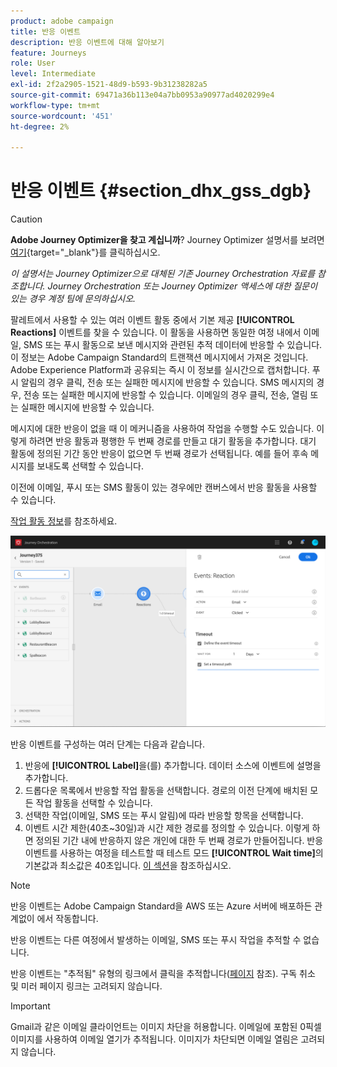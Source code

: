 ```yaml
---
product: adobe campaign
title: 반응 이벤트
description: 반응 이벤트에 대해 알아보기
feature: Journeys
role: User
level: Intermediate
exl-id: 2f2a2905-1521-48d9-b593-9b31238282a5
source-git-commit: 69471a36b113e04a7bb0953a90977ad4020299e4
workflow-type: tm+mt
source-wordcount: '451'
ht-degree: 2%

---
```


# 반응 이벤트 {#section_dhx_gss_dgb}


>[!CAUTION]
>
>**Adobe Journey Optimizer을 찾고 계십니까**? Journey Optimizer 설명서를 보려면 [여기](https://experienceleague.adobe.com/ko/docs/journey-optimizer/using/ajo-home){target="_blank"}를 클릭하십시오.
>
>
>_이 설명서는 Journey Optimizer으로 대체된 기존 Journey Orchestration 자료를 참조합니다. Journey Orchestration 또는 Journey Optimizer 액세스에 대한 질문이 있는 경우 계정 팀에 문의하십시오._



팔레트에서 사용할 수 있는 여러 이벤트 활동 중에서 기본 제공 **[!UICONTROL Reactions]** 이벤트를 찾을 수 있습니다. 이 활동을 사용하면 동일한 여정 내에서 이메일, SMS 또는 푸시 활동으로 보낸 메시지와 관련된 추적 데이터에 반응할 수 있습니다. 이 정보는 Adobe Campaign Standard의 트랜잭션 메시지에서 가져온 것입니다. Adobe Experience Platform과 공유되는 즉시 이 정보를 실시간으로 캡처합니다. 푸시 알림의 경우 클릭, 전송 또는 실패한 메시지에 반응할 수 있습니다. SMS 메시지의 경우, 전송 또는 실패한 메시지에 반응할 수 있습니다. 이메일의 경우 클릭, 전송, 열림 또는 실패한 메시지에 반응할 수 있습니다.

메시지에 대한 반응이 없을 때 이 메커니즘을 사용하여 작업을 수행할 수도 있습니다. 이렇게 하려면 반응 활동과 평행한 두 번째 경로를 만들고 대기 활동을 추가합니다. 대기 활동에 정의된 기간 동안 반응이 없으면 두 번째 경로가 선택됩니다. 예를 들어 후속 메시지를 보내도록 선택할 수 있습니다.

이전에 이메일, 푸시 또는 SMS 활동이 있는 경우에만 캔버스에서 반응 활동을 사용할 수 있습니다.

[작업 활동 정보](../building-journeys/about-action-activities.md)를 참조하세요.

![](../assets/journey45.png)

반응 이벤트를 구성하는 여러 단계는 다음과 같습니다.

1. 반응에 **[!UICONTROL Label]**&#x200B;을(를) 추가합니다. 데이터 소스에 이벤트에 설명을 추가합니다.
1. 드롭다운 목록에서 반응할 작업 활동을 선택합니다. 경로의 이전 단계에 배치된 모든 작업 활동을 선택할 수 있습니다.
1. 선택한 작업(이메일, SMS 또는 푸시 알림)에 따라 반응할 항목을 선택합니다.
1. 이벤트 시간 제한(40초~30일)과 시간 제한 경로를 정의할 수 있습니다. 이렇게 하면 정의된 기간 내에 반응하지 않은 개인에 대한 두 번째 경로가 만들어집니다. 반응 이벤트를 사용하는 여정을 테스트할 때 테스트 모드 **[!UICONTROL Wait time]**&#x200B;의 기본값과 최소값은 40초입니다. [이 섹션](../building-journeys/testing-the-journey.md)을 참조하십시오.

>[!NOTE]
>
>반응 이벤트는 Adobe Campaign Standard을 AWS 또는 Azure 서버에 배포하든 관계없이 에서 작동합니다.
>
>반응 이벤트는 다른 여정에서 발생하는 이메일, SMS 또는 푸시 작업을 추적할 수 없습니다.
>
>반응 이벤트는 &quot;추적됨&quot; 유형의 링크에서 클릭을 추적합니다([페이지](https://experienceleague.adobe.com/docs/campaign-standard/using/designing-content/links.html#about-tracked-urls) 참조). 구독 취소 및 미러 페이지 링크는 고려되지 않습니다.

>[!IMPORTANT]
>
>Gmail과 같은 이메일 클라이언트는 이미지 차단을 허용합니다. 이메일에 포함된 0픽셀 이미지를 사용하여 이메일 열기가 추적됩니다. 이미지가 차단되면 이메일 열림은 고려되지 않습니다.
